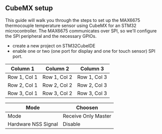 ## CubeMX setup

This guide will walk you through the steps to set up the MAX6675 thermocouple temperature sensor using CubeMX for an STM32 microcontroller. The MAX6675 communicates over SPI, so we'll configure the SPI peripheral and the necessary GPIOs.

- create a new project on STM32CubeIDE
- enable one or two (one port for display and one for touch sensor) SPI port.

| Column 1       | Column 2       | Column 3       |
|:--------------:|:--------------:|:--------------:|
| Row 1, Col 1   | Row 1, Col 2   | Row 1, Col 3   |
| Row 2, Col 1   | Row 2, Col 2   | Row 2, Col 3   |
| Row 3, Col 1   | Row 3, Col 2   | Row 3, Col 3   |


| Mode | Choosen |
| --- | --- |
| Mode | Receive Only Master |
| Hardware NSS Signal | Disable|
